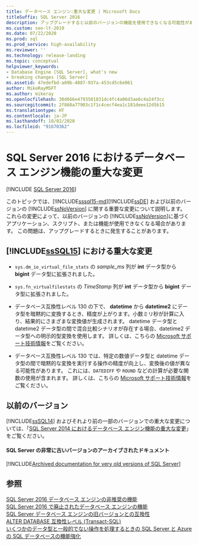 ```yaml
---
title: データベース エンジン:重大な変更 | Microsoft Docs
titleSuffix: SQL Server 2016
description: アップグレードすると以前のバージョンの機能を使用できなくなる可能性がある、SQL Server 2016 (13. x) 以前のデータベース エンジンの変更について説明します。
ms.custom: seo-lt-2019
ms.date: 07/22/2020
ms.prod: sql
ms.prod_service: high-availability
ms.reviewer: ''
ms.technology: release-landing
ms.topic: conceptual
helpviewer_keywords:
- Database Engine [SQL Server], what's new
- breaking changes [SQL Server]
ms.assetid: 47edefbd-a09b-4087-937a-453cd5c6e061
author: MikeRayMSFT
ms.author: mikeray
ms.openlocfilehash: 30d666e4793501831dc4fc4a06d3ae6c4a24f3cc
ms.sourcegitcommit: 2f868a77903c1f1c4cecf4ea1c181deee12d5b15
ms.translationtype: HT
ms.contentlocale: ja-JP
ms.lasthandoff: 10/02/2020
ms.locfileid: "91670362"
---
```

# <a name="breaking-changes-to-database-engine-features-in-sql-server-2016"></a>SQL Server 2016 におけるデータベース エンジン機能の重大な変更

[!INCLUDE [SQL Server 2016](../includes/applies-to-version/sqlserver2016.md)]  

  このトピックでは、[!INCLUDE[sssql15-md](../includes/sssql15-md.md)][!INCLUDE[ssDE](../includes/ssde-md.md)] および以前のバージョンの [!INCLUDE[ssNoVersion](../includes/ssnoversion-md.md)] に関する重要な変更について説明します。 これらの変更によって、以前のバージョンの [!INCLUDE[ssNoVersion](../includes/ssnoversion-md.md)]に基づくアプリケーション、スクリプト、または機能が使用できなくなる場合があります。 この問題は、アップグレードするときに発生することがあります。  
  
##  <a name="breaking-changes-in-sssql15"></a><a name="SQL15"></a>[!INCLUDE[ssSQL15](../includes/sssql15-md.md)] における重大な変更  
  
-   `sys.dm_io_virtual_file_stats` の *sample_ms* 列が **int** データ型から **bigint** データ型に拡張されました。  
  
-   `sys.fn_virtualfilestats` の *TimeStamp* 列が **int** データ型から **bigint** データ型に拡張されました。  

-   データベース互換性レベル 130 の下で、 **datetime** から **datetime2** にデータ型を暗黙的に変換するとき、精度が上がります。小数ミリ秒が計算に入り、結果的にさまざまな変換値が生成されます。 datetime データ型と datetime2 データ型の間で混合比較シナリオが存在する場合、datetime2 データ型への明示的型変換を使用します。 詳しくは、こちらの [Microsoft サポート技術情報](https://support.microsoft.com/help/4010261)をご覧ください。

-   データベース互換性レベル 130 では、特定の数値データ型と datetime データ型の間で暗黙的な変換を実行する操作の精度が向上し、変換後の値が異なる可能性があります。 これには、`DATEDIFF` や `ROUND` などの計算が必要な関数の使用が含まれます。 詳しくは、こちらの [Microsoft サポート技術情報](https://support.microsoft.com/help/4010261)をご覧ください。

## <a name="previous-versions"></a><a name="previous-versions"></a> 以前のバージョン  

[!INCLUDE[ssSQL14](../includes/sssql14-md.md)] およびそれより前の一部のバージョンでの重大な変更については、「[SQL Server 2014 におけるデータベース エンジン機能の重大な変更](/previous-versions/sql/2014/database-engine/breaking-changes-to-database-engine-features-in-sql-server-2016)」をご覧ください。

#### <a name="archived-documentation-for-very-old-versions-of-sql-server"></a>SQL Server の非常に古いバージョンのアーカイブされたドキュメント

[!INCLUDE[Archived documentation for very old versions of SQL Server](../includes/paragraph-content/previous-versions-archive-documentation-sql-server.md)]

## <a name="see-also"></a>参照  
 [SQL Server 2016 データベース エンジンの非推奨の機能](../database-engine/deprecated-database-engine-features-in-sql-server-2016.md)   
 [SQL Server 2016 で廃止されたデータベース エンジンの機能](./discontinued-database-engine-functionality-in-sql-server.md)   
 [SQL Server データベース エンジンの旧バージョンとの互換性](./discontinued-database-engine-functionality-in-sql-server.md)   
 [ALTER DATABASE 互換性レベル &#40;Transact-SQL&#41;](../t-sql/statements/alter-database-transact-sql-compatibility-level.md)   
 [いくつかのデータ型と一般的でない操作を処理するときの SQL Server と Azure の SQL データベースの機能強化](https://support.microsoft.com/help/4010261)